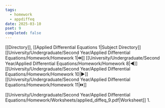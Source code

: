 ```yaml
---
tags:
  - homework
  - appdiffeq
date: 2025-03-10
pset: 9
completed: false
---
```

[[Directory]], [[Applied Differential Equations 1|Subject Directory]]
[[University/Undergraduate/Second Year/Applied Differential Equations/Homework/Homework 1|🞀🞀]] [[University/Undergraduate/Second Year/Applied Differential Equations/Homework/Homework 8|◀]] [[University/Undergraduate/Second Year/Applied Differential Equations/Homework/Homework 10|▶]] [[University/Undergraduate/Second Year/Applied Differential Equations/Homework/Homework 11|🞂🞂]]

[[University/Undergraduate/Second Year/Applied Differential Equations/Homework/Worksheets/applied_diffeq_9.pdf|Worksheet]]
1. 
